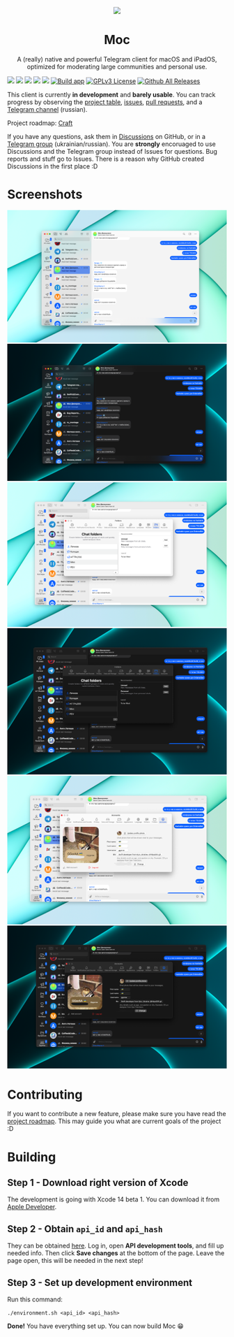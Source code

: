 <p align="center">
  <img src="https://github.com/ggoraa/moc/raw/master/Moc/Assets.xcassets/AppIcon.appiconset/icon_256x256.png">
</p>

<h1 align="center">Moc</h1>

<p align="center">
A (really) native and powerful Telegram client for macOS and iPadOS, optimized
for moderating large communities and personal use. 
</p>

![](https://img.shields.io/badge/platform-macOS,%20iPadOS-000000?style=flat&logo=apple&logoColor=white)
![](https://img.shields.io/badge/minimum%20OS-macOS%2012,%20iPadOS%2015.2-blueviolet?style=flat&logo=apple&logoColor=white)
![](https://img.shields.io/badge/Swift%205.6-FA7343?style=flat&logo=swift&logoColor=white)
![](https://img.shields.io/badge/SwiftUI-2E00F1?style=flat&logo=swift&logoColor=white)
![](https://img.shields.io/badge/Telegram-2CA5E0?style=flat&logo=telegram&logoColor=white)
[![Build app](https://github.com/ggoraa/moc/actions/workflows/build.yml/badge.svg)](https://github.com/ggoraa/moc/actions/workflows/build.yml)
[![GPLv3 License](https://img.shields.io/badge/License-GPL%20v3-yellow.svg?style=flat)](https://opensource.org/licenses/)
[![Github All Releases](https://img.shields.io/github/downloads/ggoraa/moc/total.svg?style=flat)]() 

This client is currently **in development** and **barely usable**. You can track progress by observing the [project table](https://github.com/users/ggoraa/projects/1/views/4), [issues](https://github.com/ggoraa/moc/issues), [pull requests](https://github.com/ggoraa/moc/pulls), and a [Telegram channel](https://t.me/moc_updates_ru) (russian).

Project roadmap: [Craft](https://www.craft.do/s/rmUOSbIPXTVbCY)

If you have any questions, ask them in [Discussions](https://github.com/ggoraa/moc/discussions) on GitHub, or in a [Telegram group](https://t.me/moc_discussion) (ukrainian/russian). You are **strongly** encoruaged to use Discussions and the Telegram group instead of Issues for questions. Bug reports and stuff go to Issues. There is a reason why GitHub created Discussions in the first place :D

# Screenshots
![](.github/images/screenshots/light/main.png)
![](.github/images/screenshots/dark/main.png)
![](.github/images/screenshots/light/folders.png)
![](.github/images/screenshots/dark/folders.png)
![](.github/images/screenshots/light/account.png)
![](.github/images/screenshots/dark/account.png)

# Contributing

If you want to contribute a new feature, please make sure you have read the [project roadmap](https://www.craft.do/s/rmUOSbIPXTVbCY). This may guide you what are current goals of the project :D

# Building

## Step 1 - Download right version of Xcode

The development is going with Xcode 14 beta 1. You can download it from
[Apple Developer](https://developer.apple.com/download/release/).

## Step 2 - Obtain `api_id` and `api_hash`

They can be obtained [here](https://my.telegram.org/). Log in, open **API development tools**, and fill up needed info. Then click **Save changes**
at the bottom of the page. Leave the page open, this will be needed in the next step!

## Step 3 - Set up development environment

Run this command:
```shell
./environment.sh <api_id> <api_hash>
```

**Done!** You have everything set up. You can now build Moc 😁
